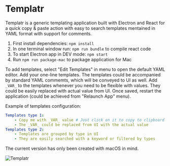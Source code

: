 # Templatr

Templatr is a generic templating application built with Electron and React for a quick copy & paste action with easy to search templates mentained in YAML format with support for comments.

1. First install dependencies: ```npm install```
2. In one terminal window run: ```npm run bundle``` to compile react code
3. To start Electron app in DEV mode: ```npm start```
4. Run ```npm run package-mac``` to package application for Mac

To add templates, select "Edit Templates" in menu to open the default YAML editor. Add your one-line templates. The templates could be accompanied by standard YAML commemts, which will be conveyed to UI as well. Add `_VAR_` to the templates whenever you need to be flexible with values. They could be easily replaced with actual value from UI. Once saved, restart the application (could be achieved from "Relaunch App" menu).

Example of templates configuration:

```yaml
Templates type 1:
    - Copy me with _VAR_ value # Just click on it to copy to clipboard
    - The _VAR_ could be replaced from UI with the actual value
Templates type 2:
    - Templates are grouped by type in UI
    - They are easily searched with a keyword or filtered by types
```

The current version has only been created with macOS in mind.

![Templatr](https://tomilenko.tk/download/templatr.png)
